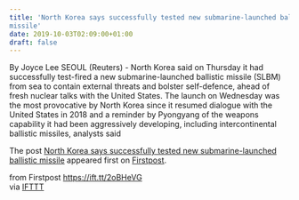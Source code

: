 ```yaml
---
title: 'North Korea says successfully tested new submarine-launched ballistic
missile'
date: 2019-10-03T02:09:00+01:00
draft: false
---
```


By Joyce Lee SEOUL (Reuters) - North Korea said on Thursday it had successfully test-fired a new submarine-launched ballistic missile (SLBM) from sea to contain external threats and bolster self-defence, ahead of fresh nuclear talks with the United States. The launch on Wednesday was the most provocative by North Korea since it resumed dialogue with the United States in 2018 and a reminder by Pyongyang of the weapons capability it had been aggressively developing, including intercontinental ballistic missiles, analysts said

The post [North Korea says successfully tested new submarine-launched ballistic missile](http://www.firstpost.com/world/north-korea-says-successfully-tested-new-submarine-launched-ballistic-missile-7443181.html) appeared first on [Firstpost](http://www.firstpost.com).

  
  
from Firstpost https://ift.tt/2oBHeVG  
via [IFTTT](https://ifttt.com/?ref=da&site=blogger)